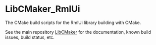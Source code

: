 # LibCMaker_RmlUi

The CMake build scripts for the RmlUi library building with CMake.

See the main repository [LibCMaker](https://github.com/LibCMaker/LibCMaker) for the documentation, known build issues, build status, etc.
